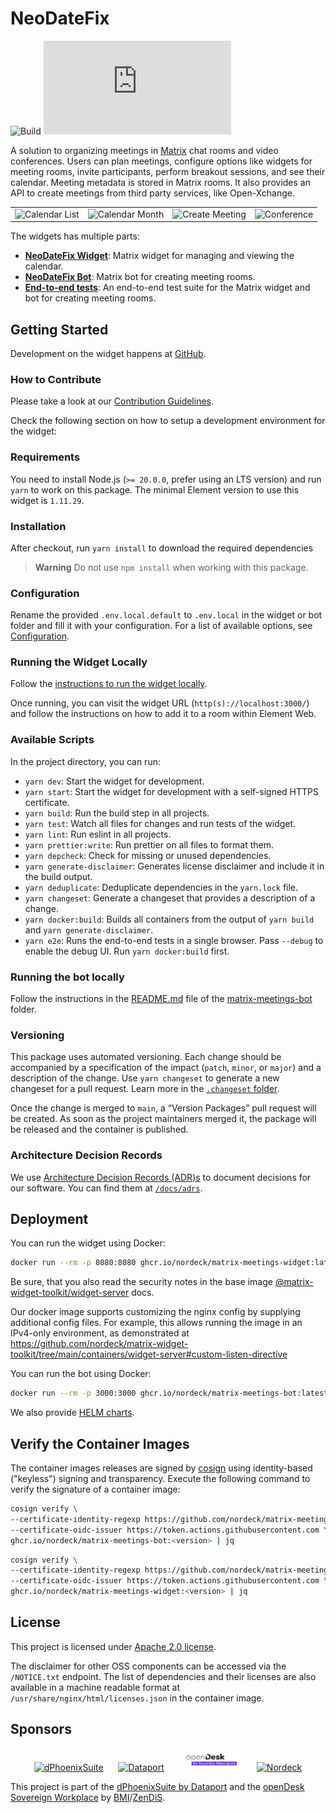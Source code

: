 # NeoDateFix

![Build](https://github.com/nordeck/matrix-meetings/workflows/CI/badge.svg)
[![Matrix](https://img.shields.io/matrix/nordeck%3Amatrix.org)](https://matrix.to/#/#nordeck:matrix.org)

A solution to organizing meetings in [Matrix](https://matrix.org/) chat rooms and video conferences.
Users can plan meetings, configure options like widgets for meeting rooms, invite participants, perform breakout sessions, and see their calendar.
Meeting metadata is stored in Matrix rooms.
It also provides an API to create meetings from third party services, like Open-Xchange.

<table>
  <tr>
    <td>
      <img src="./docs/img/calendar-list.png" alt="Calendar List">
    </td>
    <td>
      <img src="./docs/img/calendar-month.png" alt="Calendar Month">
    </td>
    <td>
      <img src="./docs/img/create-meeting.png" alt="Create Meeting">
    </td>
    <td>
      <img src="./docs/img/conference.png" alt="Conference">
    </td>
  </tr>
</table>

The widgets has multiple parts:

- [**NeoDateFix Widget**](./matrix-meetings-widget/): Matrix widget for managing and viewing the calendar.
- [**NeoDateFix Bot**](./matrix-meetings-bot): Matrix bot for creating meeting rooms.
- [**End-to-end tests**](./e2e): An end-to-end test suite for the Matrix widget and bot for creating meeting rooms.

## Getting Started

Development on the widget happens at [GitHub](https://github.com/nordeck/matrix-meetings).

### How to Contribute

Please take a look at our [Contribution Guidelines](https://github.com/nordeck/.github/blob/main/docs/CONTRIBUTING.md).

Check the following section on how to setup a development environment for the widget:

### Requirements

You need to install Node.js (`>= 20.0.0`, prefer using an LTS version) and run
`yarn` to work on this package.
The minimal Element version to use this widget is `1.11.29`.

### Installation

After checkout, run `yarn install` to download the required dependencies

> **Warning** Do not use `npm install` when working with this package.

### Configuration

Rename the provided `.env.local.default` to `.env.local` in the widget or bot folder and fill it with your configuration.
For a list of available options, see [Configuration](./docs/configuration.md).

### Running the Widget Locally

Follow the [instructions to run the widget locally](https://github.com/nordeck/matrix-widget-toolkit/tree/main/example-widget-mui#running-the-widget-locally).

Once running, you can visit the widget URL (`http(s)://localhost:3000/`) and follow the instructions on how to add it to a room within Element Web.

### Available Scripts

In the project directory, you can run:

- `yarn dev`: Start the widget for development.
- `yarn start`: Start the widget for development with a self-signed HTTPS certificate.
- `yarn build`: Run the build step in all projects.
- `yarn test`: Watch all files for changes and run tests of the widget.
- `yarn lint`: Run eslint in all projects.
- `yarn prettier:write`: Run prettier on all files to format them.
- `yarn depcheck`: Check for missing or unused dependencies.
- `yarn generate-disclaimer`: Generates license disclaimer and include it in the build output.
- `yarn deduplicate`: Deduplicate dependencies in the `yarn.lock` file.
- `yarn changeset`: Generate a changeset that provides a description of a
  change.
- `yarn docker:build`: Builds all containers from the output of `yarn build` and `yarn generate-disclaimer`.
- `yarn e2e`: Runs the end-to-end tests in a single browser. Pass `--debug` to enable the debug UI. Run `yarn docker:build` first.

### Running the bot locally

Follow the instructions in the [README.md](https://github.com/nordeck/matrix-meetings/tree/main/matrix-meetings-bot/README.md) file of the [matrix-meetings-bot](https://github.com/nordeck/matrix-meetings/tree/main/matrix-meetings-bot/) folder.

### Versioning

This package uses automated versioning.
Each change should be accompanied by a specification of the impact (`patch`, `minor`, or `major`) and a description of the change.
Use `yarn changeset` to generate a new changeset for a pull request.
Learn more in the [`.changeset` folder](./.changeset).

Once the change is merged to `main`, a “Version Packages” pull request will be created.
As soon as the project maintainers merged it, the package will be released and the container is published.

### Architecture Decision Records

We use [Architecture Decision Records (ADR)s](https://github.com/nordeck/matrix-widget-toolkit/blob/main/docs/adrs/adr001-use-adrs-to-document-decisions.md) to document decisions for our software.
You can find them at [`/docs/adrs`](./docs/adrs/).

## Deployment

You can run the widget using Docker:

```sh
docker run --rm -p 8080:8080 ghcr.io/nordeck/matrix-meetings-widget:latest
```

Be sure, that you also read the security notes in the base image [@matrix-widget-toolkit/widget-server](https://github.com/nordeck/matrix-widget-toolkit/tree/main/containers/widget-server) docs.

Our docker image supports customizing the nginx config by supplying additional config files.
For example, this allows running the image in an IPv4-only environment, as demonstrated at <https://github.com/nordeck/matrix-widget-toolkit/tree/main/containers/widget-server#custom-listen-directive>

You can run the bot using Docker:

```sh
docker run --rm -p 3000:3000 ghcr.io/nordeck/matrix-meetings-bot:latest
```

We also provide [HELM charts](./charts/).

## Verify the Container Images

The container images releases are signed by [cosign](https://github.com/sigstore/cosign) using identity-based ("keyless") signing and transparency.
Execute the following command to verify the signature of a container image:

```sh
cosign verify \
--certificate-identity-regexp https://github.com/nordeck/matrix-meetings/.github/workflows/publish-release-bot.yml@refs/tags/@nordeck/matrix-meetings-bot \
--certificate-oidc-issuer https://token.actions.githubusercontent.com \
ghcr.io/nordeck/matrix-meetings-bot:<version> | jq
```

```sh
cosign verify \
--certificate-identity-regexp https://github.com/nordeck/matrix-meetings/.github/workflows/publish-release-widget.yml@refs/tags/@nordeck/matrix-meetings-widget \
--certificate-oidc-issuer https://token.actions.githubusercontent.com \
ghcr.io/nordeck/matrix-meetings-widget:<version> | jq
```

## License

This project is licensed under [Apache 2.0 license](./LICENSE).

The disclaimer for other OSS components can be accessed via the `/NOTICE.txt` endpoint.
The list of dependencies and their licenses are also available in a machine readable format at `/usr/share/nginx/html/licenses.json` in the container image.

## Sponsors

<p align="center">
   <a href="https://www.dphoenixsuite.de/"><img src="./docs/logos/dphoenixsuitelogo.svg" alt="dPhoenixSuite" width="20%"></a>
   &nbsp;&nbsp;&nbsp;&nbsp;
   <a href="https://www.dataport.de/"><img src="./docs/logos/dataportlogo.png" alt="Dataport" width="20%"></a>
   &nbsp;&nbsp;&nbsp;&nbsp;
   <a href="https://gitlab.opencode.de/bmi/opendesk/info"><img src="./docs/logos/opendesklogo.png" alt="openDesk" width="20%"></a>
   &nbsp;&nbsp;&nbsp;&nbsp;
   <a href="https://www.nordeck.net/"><img src="./docs/logos/nordecklogo.png" alt="Nordeck" width="20%"></a>
</p>

This project is part of the [dPhoenixSuite by Dataport](https://www.dphoenixsuite.de/) and the [openDesk Sovereign Workplace](https://gitlab.opencode.de/bmi/opendesk/info) by [BMI](https://www.bmi.bund.de/DE/startseite/startseite-node.html)/[ZenDiS](https://zendis.de).

